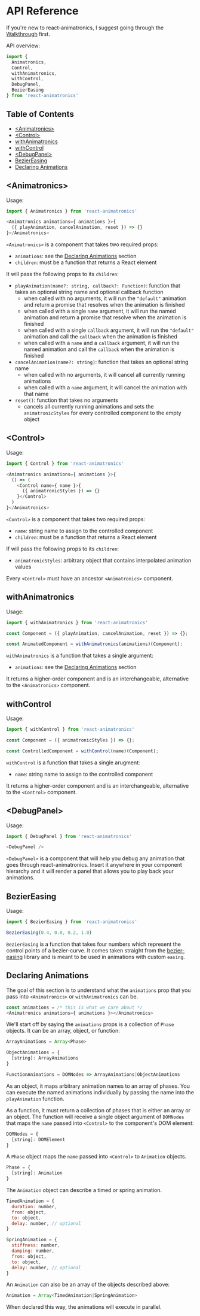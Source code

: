 # API Reference

If you're new to react-animatronics, I suggest going through the
[Walkthrough](./walkthrough.md) first.

API overview:

```js
import {
  Animatronics,
  Control,
  withAnimatronics,
  withControl,
  DebugPanel,
  BezierEasing
} from 'react-animatronics'
```

## Table of Contents

- [\<Animatronics\>](#animatronics)
- [\<Control\>](#control)
- [withAnimatronics](#withAnimatronics)
- [withControl](#withControl)
- [\<DebugPanel\>](#debug)
- [BezierEasing](#bezier)
- [Declaring Animations](#animations)

## <a name='animatronics'></a> \<Animatronics\>

Usage:
```js
import { Animatronics } from 'react-animatronics'

<Animatronics animations={ animations }>{
  ({ playAnimation, cancelAnimation, reset }) => {}
}</Animatronics>
```

`<Animatronics>` is a component that takes two required props:

- `animations`: see the [Declaring Animations](#animations) section
- `children`: must be a function that returns a React element

It will pass the following props to its `children`:

- `playAnimation(name?: string, callback?: Function)`: function that takes an optional string name and optional callback function
  - when called with no arguments, it will run the `"default"` animation and return a promise that resolves when the animation is finished
  - when called with a single `name` argument, it will run the named animation and return a promise that resolve when the animation is finished
  - when called with a single `callback` argument, it will run the `"default"` animation and call the `callback` when the animation is finished
  - when called with a `name` and a `callback` argument, it will run the named animation and call the `callback` when the animation is finished
- `cancelAnimation(name?: string)`: function that takes an optional string name
  - when called with no arguments, it will cancel all currently running animations
  - when called with a `name` argument, it will cancel the animation with that name
- `reset()`: function that takes no arguments
  - cancels all currently running animations and sets the `animatronicStyles`
    for every controlled component to the empty object


## <a name='control'></a> \<Control\>

Usage:
```js
import { Control } from 'react-animatronics'

<Animatronics animations={ animations }>{
  () => (
    <Control name={ name }>{
      ({ animatronicStyles }) => {}
    }</Control>
  )
}</Animatronics>
```

`<Control>` is a component that takes two required props:

- `name`: string name to assign to the controlled component
- `children`: must be a function that returns a React element

If will pass the following props to its `children`:

- `animatronicStyles`: arbitrary object that contains interpolated animation values

Every `<Control>` must have an ancestor `<Animatronics>` component.


## <a name='withAnimatronics'></a> withAnimatronics

Usage:
```js
import { withAnimatronics } from 'react-animatronics'

const Component = ({ playAnimation, cancelAnimation, reset }) => {};

const AnimatedComponent = withAnimatronics(animations)(Component);
```

`withAnimatronics` is a function that takes a single argument:

- `animations`: see the [Declaring Animations](#animations) section

It returns a higher-order component and is an interchangeable, alternative to
the `<Animatronics>` component.

## <a name='withControl'></a> withControl

Usage:
```js
import { withControl } from 'react-animatronics'

const Component = ({ animatronicStyles }) => {};

const ControlledComponent = withControl(name)(Component);
```

`withControl` is a function that takes a single arugment:

- `name`: string name to assign to the controlled component

It returns a higher-order component and is an interchangeable, alternative to
the `<Control>` component.

## <a name='debug'></a> \<DebugPanel\>

Usage:
```js
import { DebugPanel } from 'react-animatronics'

<DebugPanel />
```

`<DebugPanel>` is a component that will help you debug any animation that
goes through react-animatronics. Insert it anywhere in your component
hierarchy and it will render a panel that allows you to play back your
animations.


## <a name='bezier'></a> BezierEasing

Usage:
```js
import { BezierEasing } from 'react-animatronics'

BezierEasing(0.4, 0.0, 0.2, 1.0)
```

`BezierEasing` is a function that takes four numbers which represent the
control points of a bezier-curve. It comes taken straight from the
[bezier-easing][bezier] library and is meant to be used in animations with
custom `easing`.


## <a name='animations'></a> Declaring Animations

The goal of this section is to understand what the `animations` prop
that you pass into `<Animatronics>` or `withAnimatronics` can be.

```js
const animations = /* this is what we care about */
<Animatronics animations={ animations }></Animatronics>
```

We'll start off by saying the `animations` props is a collection of `Phase`
objects. It can be an array, object, or function:

```js
ArrayAnimations = Array<Phase>

ObjectAnimations = {
  [string]: ArrayAnimations
}

FunctionAnimations = DOMNodes => ArrayAnimations|ObjectAnimations
```

As an object, it maps arbitrary animation names to an array of phases.
You can execute the named animations individually by passing the name
into the `playAnimation` function.

As a function, it must return a collection of phases that is either an array
or an object. The function will receive a single object argument of `DOMNodes`
that maps the `name` passed into `<Control>` to the component's DOM element:

```js
DOMNodes = {
  [string]: DOMElement
}
```

A `Phase` object maps the `name` passed into `<Control>` to `Animation`
objects.

```js
Phase = {
  [string]: Animation
}
```

The `Animation` object can describe a timed or spring animation.

```js
TimedAnimation = {
  duration: number,
  from: object,
  to: object,
  delay: number, // optional
}

SpringAnimation = {
  stiffness: number,
  damping: number,
  from: object,
  to: object,
  delay: number, // optional
}
```

An `Animation` can also be an array of the objects described above:
```js
Animation = Array<TimedAnimation|SpringAnimation>
```

When declared this way, the animations will execute in parallel.


[bezier]:https://github.com/gre/bezier-easing
